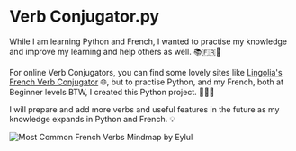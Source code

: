 
# Verb Conjugator.py



While I am learning Python and French, I wanted to practise my knowledge and improve my learning and help others as well. 📚🇫🇷🐍

For online Verb Conjugators, you can find some lovely sites like [Lingolia's French Verb Conjugator](https://francais.lingolia.com/en/grammar/conjugator) 🌐, but to practise Python, and my French, both at Beginner levels BTW, I created this Python project. 🐍🇫🇷


I will prepare and add more verbs and useful features in the future as my knowledge expands in Python and French. 💡

![Most Common French Verbs Mindmap by Eylul](https://github.com/eylulucar/French/assets/47148095/72d97a90-5ddf-4979-be50-9c79ad893dd3)

